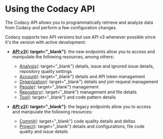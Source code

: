 # Using the Codacy API

The Codacy API allows you to programmatically retrieve and analyze data from Codacy and perform a few configuration changes.

Codacy supports two API versions but use API v3 whenever possible since it's the version with active development:

-   **[API v3](https://api.codacy.com/api/api-docs){: target="_blank"}**: the new endpoints allow you to access and manipulate the following resources, among others:

    -   [Analysis](https://api.dev.codacy.org/api/api-docs#codacy-api-analysis){: target="_blank"} details, issue and ignored issue details, repository quality settings
    -   [Account](https://api.dev.codacy.org/api/api-docs#codacy-api-account){: target="_blank"} details and API token management
    -   [Organization](https://api.dev.codacy.org/api/api-docs#codacy-api-organization){: target="_blank"} details and join request management
    -   [People](https://api.dev.codacy.org/api/api-docs#codacy-api-people){: target="_blank"} management
    -   [Repository](https://api.dev.codacy.org/api/api-docs#codacy-api-repository){: target="_blank"} management and file details
    -   [Tool](https://api.dev.codacy.org/api/api-docs#codacy-api-tools){: target="_blank"} and code pattern details

-   **[API v2](https://api.codacy.com/swagger){: target="_blank"}**: the legacy endpoints allow you to access and manipulate the following resources:

    -   [Commit](https://api.codacy.com/swagger#codacy-api-commit){: target="_blank"} code quality details and deltas
    -   [Project](https://api.codacy.com/swagger#codacy-api-project){: target="_blank"} details and configurations, file code quality and issue details

